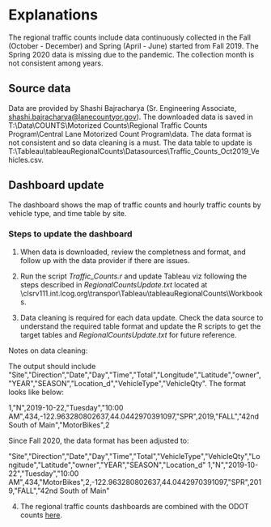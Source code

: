 # Explanations

The regional traffic counts include data continuously collected in the Fall (October - December) and Spring (April - June) started from Fall 2019. The Spring 2020 data is missing due to the pandemic. The collection month is not consistent among years. 

## Source data

Data are provided by Shashi Bajracharya (Sr. Engineering Associate, shashi.bajracharya@lanecountyor.gov). The downloaded data is saved in T:\Data\COUNTS\Motorized Counts\Regional Traffic Counts Program\Central Lane Motorized Count Program\data. The data format is not consistent and so data cleaning is a must. The data table to update is T:\Tableau\tableauRegionalCounts\Datasources\Traffic_Counts_Oct2019_Vehicles.csv.

## Dashboard update

The dashboard shows the map of traffic counts and hourly traffic counts by vehicle type, and time table by site. 

### Steps to update the dashboard

1. When data is downloaded, review the completness and format, and follow up with the data provider if there are issues. 

2. Run the script *Traffic_Counts.r* and update Tableau viz following the steps described in *RegionalCountsUpdate.txt* located at \\clsrv111.int.lcog.org\transpor\Tableau\tableauRegionalCounts\Workbooks. 

3. Data cleaning is required for each data update. Check the data source to understand the required table format and update the R scripts to get the target tables and *RegionalCountsUpdate.txt* for future reference.

Notes on data cleaning:

The output should include "Site","Direction","Date","Day","Time","Total","Longitude","Latitude","owner","YEAR","SEASON","Location_d","VehicleType","VehicleQty". The format looks like below:

1,"N",2019-10-22,"Tuesday","10:00 AM",434,-122.963280802637,44.0442970391097,"SPR",2019,"FALL","42nd South of Main","MotorBikes",2

Since Fall 2020, the data format has been adjusted to:

"Site","Direction","Date","Day","Time","Total","VehicleType","VehicleQty","Longitude","Latitude","owner","YEAR","SEASON","Location_d"
1,"N","2019-10-22","Tuesday","10:00 AM",434,"MotorBikes",2,-122.963280802637,44.0442970391097,"SPR",2019,"FALL","42nd South of Main"

4. The regional traffic counts dashboards are combined with the ODOT counts [here](https://www.lcog.org/thempo/page/motorized-traffic-counts).